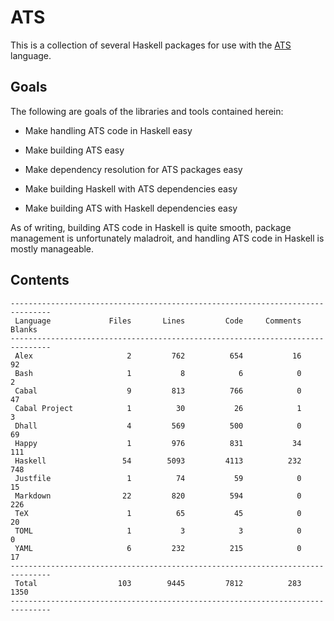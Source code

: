 # ATS

This is a collection of several Haskell packages for use with the
[ATS](http://ats-lang.org/) language.

## Goals

The following are goals of the libraries and tools contained herein:

  * Make handling ATS code in Haskell easy

  * Make building ATS easy

  * Make dependency resolution for ATS packages easy

  * Make building Haskell with ATS dependencies easy

  * Make building ATS with Haskell dependencies easy

As of writing, building ATS code in Haskell is quite smooth, package management
is unfortunately maladroit, and handling ATS code in Haskell is mostly
manageable.

## Contents

```
-------------------------------------------------------------------------------
 Language             Files       Lines         Code     Comments       Blanks
-------------------------------------------------------------------------------
 Alex                     2         762          654           16           92
 Bash                     1           8            6            0            2
 Cabal                    9         813          766            0           47
 Cabal Project            1          30           26            1            3
 Dhall                    4         569          500            0           69
 Happy                    1         976          831           34          111
 Haskell                 54        5093         4113          232          748
 Justfile                 1          74           59            0           15
 Markdown                22         820          594            0          226
 TeX                      1          65           45            0           20
 TOML                     1           3            3            0            0
 YAML                     6         232          215            0           17
-------------------------------------------------------------------------------
 Total                  103        9445         7812          283         1350
-------------------------------------------------------------------------------
```
